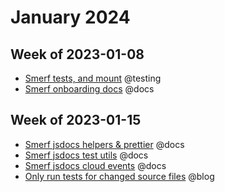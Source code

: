 # January 2024

## Week of 2023-01-08

- [Smerf tests, and mount]( [12-Dec-2023.md](../2023/12-Dec-2023.md) ) @testing
- [Smerf onboarding docs](https://github.com/helloextend/smerf/pull/433) @docs

## Week of 2023-01-15

* [Smerf jsdocs helpers & prettier](https://github.com/helloextend/smerf/pull/437) @docs
* [Smerf jsdocs test utils](https://github.com/helloextend/smerf/pull/441) @docs
* [Smerf jsdocs cloud events](https://github.com/helloextend/smerf/pull/442/files) @docs
* [Only run tests for changed source files](https://www.youtube.com/watch?v=rJ8FzQfFGQY) @blog
